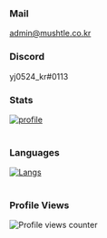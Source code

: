 ### Mail
admin@mushtle.co.kr

### Discord
yj0524_kr#0113

### Stats
[![profile](https://github-readme-stats.vercel.app/api?username=yj0524&show_icons=true&theme=tokyonight)]()<br><br>

### Languages
[![Langs](https://github-readme-stats.vercel.app/api/top-langs/?username=yj0524&layout=compact&hide=css,xml&theme=tokyonight)]()<br><br>

### Profile Views
![Profile views counter](https://komarev.com/ghpvc/?username=yj0524&&style=flat-square)

